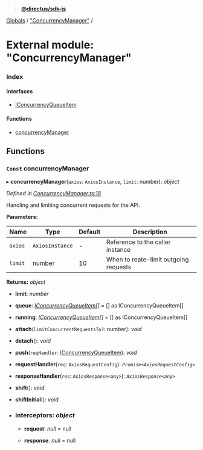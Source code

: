 > **[@directus/sdk-js](../README.md)**

[Globals](../README.md) / ["ConcurrencyManager"](_concurrencymanager_.md) /

# External module: "ConcurrencyManager"

### Index

#### Interfaces

* [IConcurrencyQueueItem](../interfaces/_concurrencymanager_.iconcurrencyqueueitem.md)

#### Functions

* [concurrencyManager](_concurrencymanager_.md#const-concurrencymanager)

## Functions

### `Const` concurrencyManager

▸ **concurrencyManager**(`axios`: `AxiosInstance`, `limit`: number): *object*

*Defined in [ConcurrencyManager.ts:18](https://github.com/direcuts/sdk-js/tree/master/ConcurrencyManager.ts#L18)*

Handling and limiting concurrent requests for the API.

**Parameters:**

Name | Type | Default | Description |
------ | ------ | ------ | ------ |
`axios` | `AxiosInstance` | - | Reference to the caller instance |
`limit` | number | 10 | When to reate-limit outgoing requests |

**Returns:** *object*

* **limit**: *number*

* **queue**: *[IConcurrencyQueueItem](../interfaces/_concurrencymanager_.iconcurrencyqueueitem.md)[]* =  [] as IConcurrencyQueueItem[]

* **running**: *[IConcurrencyQueueItem](../interfaces/_concurrencymanager_.iconcurrencyqueueitem.md)[]* =  [] as IConcurrencyQueueItem[]

* **attach**(`limitConcurrentRequestsTo?`: number): *void*

* **detach**(): *void*

* **push**(`reqHandler`: [IConcurrencyQueueItem](../interfaces/_concurrencymanager_.iconcurrencyqueueitem.md)): *void*

* **requestHandler**(`req`: `AxiosRequestConfig`): *`Promise<AxiosRequestConfig>`*

* **responseHandler**(`res`: `AxiosResponse<any>`): *`AxiosResponse<any>`*

* **shift**(): *void*

* **shiftInitial**(): *void*

* ### **interceptors**: *object*

  * **request**: *null* =  null

  * **response**: *null* =  null